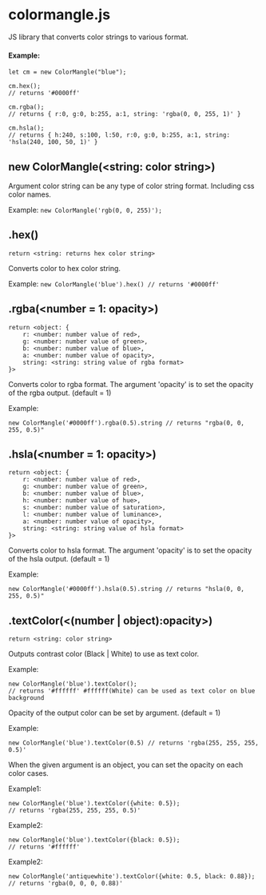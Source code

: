 # colormangle.js
JS library that converts color strings to various format.

#### Example:
```
let cm = new ColorMangle("blue");

cm.hex();
// returns '#0000ff'

cm.rgba();
// returns { r:0, g:0, b:255, a:1, string: 'rgba(0, 0, 255, 1)' }

cm.hsla();
// returns { h:240, s:100, l:50, r:0, g:0, b:255, a:1, string: 'hsla(240, 100, 50, 1)' }
```

## new ColorMangle(<string: color string>)
Argument color string can be any type of color string format. Including css color names.

Example:
`
new ColorMangle('rgb(0, 0, 255)');
`

## .hex()
`return <string: returns hex color string>`

Converts color to hex color string.

Example: `new ColorMangle('blue').hex() // returns '#0000ff'`

## .rgba(<number = 1: opacity>)
```
return <object: {
    r: <number: number value of red>,
    g: <number: number value of green>,
    b: <number: number value of blue>,
    a: <number: number value of opacity>,
    string: <string: string value of rgba format>
}>
```
Converts color to rgba format.
The argument 'opacity' is to set the opacity of the rgba output. (default = 1)

Example:
```
new ColorMangle('#0000ff').rgba(0.5).string // returns "rgba(0, 0, 255, 0.5)"
```

## .hsla(<number = 1: opacity>)
```
return <object: {
    r: <number: number value of red>,
    g: <number: number value of green>,
    b: <number: number value of blue>,
    h: <number: number value of hue>,
    s: <number: number value of saturation>,
    l: <number: number value of luminance>,
    a: <number: number value of opacity>,
    string: <string: string value of hsla format>
}>
```
Converts color to hsla format.
The argument 'opacity' is to set the opacity of the hsla output. (default = 1)

Example:
```
new ColorMangle('#0000ff').hsla(0.5).string // returns "hsla(0, 0, 255, 0.5)"
```

## .textColor(<(number | object):opacity>)
```
return <string: color string>
```
Outputs contrast color (Black | White) to use as text color.

Example:

```
new ColorMangle('blue').textColor();
// returns '#ffffff' #ffffff(White) can be used as text color on blue background
```

Opacity of the output color can be set by argument. (default = 1)

Example:

`new ColorMangle('blue').textColor(0.5) // returns 'rgba(255, 255, 255, 0.5)'`

When the given argument is an object, you can set the opacity on each color cases.

Example1:

```
new ColorMangle('blue').textColor({white: 0.5});
// returns 'rgba(255, 255, 255, 0.5)'
```

Example2:

```
new ColorMangle('blue').textColor({black: 0.5});
// returns '#ffffff'
```

Example2:

```
new ColorMangle('antiquewhite').textColor({white: 0.5, black: 0.88});
// returns 'rgba(0, 0, 0, 0.88)'
```